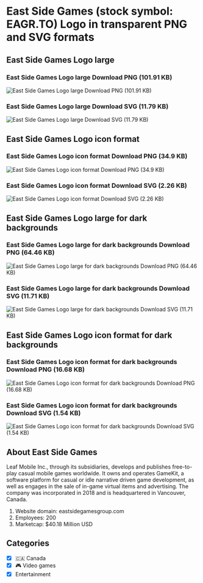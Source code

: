 # East Side Games (stock symbol: EAGR.TO) Logo in transparent PNG and SVG formats

## East Side Games Logo large

### East Side Games Logo large Download PNG (101.91 KB)

![East Side Games Logo large Download PNG (101.91 KB)](/img/orig/EAGR.TO_BIG-5ba528fa.png)

### East Side Games Logo large Download SVG (11.79 KB)

![East Side Games Logo large Download SVG (11.79 KB)](/img/orig/EAGR.TO_BIG-9a0e93ba.svg)

## East Side Games Logo icon format

### East Side Games Logo icon format Download PNG (34.9 KB)

![East Side Games Logo icon format Download PNG (34.9 KB)](/img/orig/EAGR.TO-1541510b.png)

### East Side Games Logo icon format Download SVG (2.26 KB)

![East Side Games Logo icon format Download SVG (2.26 KB)](/img/orig/EAGR.TO-60fe9828.svg)

## East Side Games Logo large for dark backgrounds

### East Side Games Logo large for dark backgrounds Download PNG (64.46 KB)

![East Side Games Logo large for dark backgrounds Download PNG (64.46 KB)](/img/orig/EAGR.TO_BIG.D-04137b4e.png)

### East Side Games Logo large for dark backgrounds Download SVG (11.71 KB)

![East Side Games Logo large for dark backgrounds Download SVG (11.71 KB)](/img/orig/EAGR.TO_BIG.D-72514ccd.svg)

## East Side Games Logo icon format for dark backgrounds

### East Side Games Logo icon format for dark backgrounds Download PNG (16.68 KB)

![East Side Games Logo icon format for dark backgrounds Download PNG (16.68 KB)](/img/orig/EAGR.TO.D-0a0fc0e0.png)

### East Side Games Logo icon format for dark backgrounds Download SVG (1.54 KB)

![East Side Games Logo icon format for dark backgrounds Download SVG (1.54 KB)](/img/orig/EAGR.TO.D-06e2ab6d.svg)

## About East Side Games

Leaf Mobile Inc., through its subsidiaries, develops and publishes free-to-play casual mobile games worldwide. It owns and operates GameKit, a software platform for casual or idle narrative driven game development, as well as engages in the sale of in-game virtual items and advertising. The company was incorporated in 2018 and is headquartered in Vancouver, Canada.

1. Website domain: eastsidegamesgroup.com
2. Employees: 200
3. Marketcap: $40.18 Million USD


## Categories
- [x] 🇨🇦 Canada
- [x] 🎮 Video games
- [x] Entertainment
